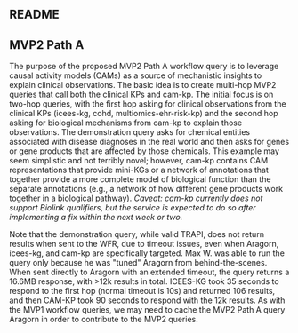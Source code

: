 ## README

## MVP2 Path A

The purpose of the proposed MVP2 Path A workflow query is to leverage causal activity models (CAMs) as a source of mechanistic insights to explain clinical observations. The basic idea is to create multi-hop MVP2 queries that call both the clinical KPs and cam-kp. The initial focus is on two-hop queries, with the first hop asking for clinical observations from the clinical KPs (icees-kg, cohd, multiomics-ehr-risk-kp) and the second hop asking for biological mechanisms from cam-kp to explain those observations. The demonstration query asks for chemical entities associated with disease diagnoses in the real world and then asks for genes or gene products that are affected by those chemicals. This example may seem simplistic and not terribly novel; however, cam-kp contains CAM representations that provide mini-KGs or a network of annotations that together provide a more complete model of biological function than the separate annotations (e.g., a network of how different gene products work together in a biological pathway). _Caveat: cam-kp currently does not support Biolink qualifiers, but the service is expected to do so after implementing a fix within the next week or two._

Note that the demonstration query, while valid TRAPI, does not return results when sent to the WFR, due to timeout issues, even when Aragorn, icees-kg, and cam-kp are specifically targeted. Max W. was able to run the query only because he was "tuned" Aragorn from behind-the-scenes. When sent directly to Aragorn with an extended timeout, the query returns a 16.6MB response, with >12k results in total. ICEES-KG took 35 seconds to respond to the first hop (normal timeout is 10s) and returned 106 results, and then CAM-KP took 90 seconds to respond with the 12k results. As with the MVP1 workflow queries, we may need to cache the MVP2 Path A query Aragorn in order to contribute to the MVP2 queries.
